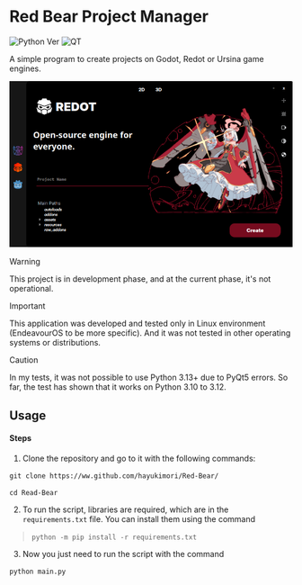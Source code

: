 # Red Bear Project Manager

![Python Ver](https://img.shields.io/badge/Python_3.12-blue?style=flat&logo=python&logoColor=white)
![QT](https://img.shields.io/badge/QT_5-green?style=flat&logo=qt&logoColor=white)

A simple program to create projects on Godot, Redot or Ursina game engines.

![image](screenshot.png)


> [!WARNING]
> This project is in development phase, and at the current phase, it's not operational.


> [!IMPORTANT]
> This application was developed and tested only in Linux environment (EndeavourOS to be more specific). And it was not tested in other operating systems or distributions.

> [!CAUTION]
> In my tests, it was not possible to use Python 3.13+ due to PyQt5 errors. So far, the test has shown that it works on Python 3.10 to 3.12.

## Usage
#### Steps
1. Clone the repository and go to it with the following commands:
```
git clone https://ww.github.com/hayukimori/Red-Bear/
```
```
cd Read-Bear
```

2. To run the script, libraries are required, which are in the `requirements.txt` file. You can install them using the command 
> `python -m pip install -r requirements.txt`

3. Now you just need to run the script with the command

```
python main.py
```
